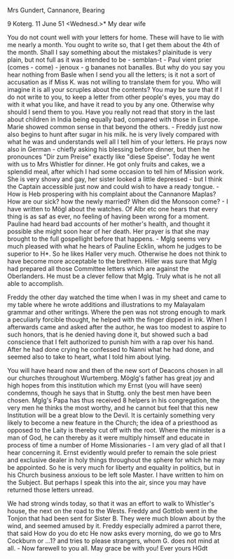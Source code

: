 Mrs Gundert, Cannanore, Bearing

9 Koterg. 11 June 51
 <Wednesd.>*
My dear wife

You do not count well with your letters for home. These will have to lie with me nearly a month. You ought to write so, that I get them about the 4th of the month. Shall I say something about the mistakes? plainitude is very plain, but not full as it was intended to be - semblan-t - Paul vient <viens> prier (comes - come) - jenoux - g bananes not banalles. But why do you say you hear nothing from Basle when I send you all the letters; is it not a sort of accusation as if Miss K. was not willing to translate them for you. Who will imagine it is all your scruples about the contents? You may be sure that if I do not write to you, to keep a letter from other people's eyes, you may do with it what you like, and have it read to you by any one. Otherwise why should I send them to you. Have you really not read that story in the last about children in India being equally bad, compared with those in Europe. Marie showed common sense in that beyond the others. - Freddy just now also begins to hunt after sugar in his milk. he is very lively compared with what he was and understands well all I tell him of your letters. He prays now also in German - chiefly asking his blessing before dinner, but then he pronounces "Dir zum Preise" exactly like "diese Speise". Today he went with us to Mrs Whistler for dinner. He got only fruits and cakes, we a splendid meal, after which I had some occasion to tell him of Mission work. She is very showy and gay, her sister looked a little depressed - but I think the Captain accessible just now and could wish to have a ready tongue. - How is Heb prospering with his complaint about the Cannanore Maplas? How are our sick? how the newly married? When did the Monsoon come? - I have written to Mögl about the watches. Of Albr etc one hears that every thing is as saf as ever, no feeling of having been wrong for a moment. Pauline had heard bad accounts of her mother's health, and thought it possible she might soon hear of her death. Her prayer is that she may brought to the full gospellight before that happens. - Mglg seems very much pleased with what he hears of Pauline Ecklin, whom he judges to be superior to H<och>*. So he likes Haller very much. Otherwise he does not think to have become more acceptable to the brethren. Hiller was sure that Mglg had prepared all those Committee letters which are against the Oberlanders. He must be a clever fellow that Mglg. Truly what is he not all able to accomplish.

Freddy the other day watched the time when I was in my sheet and came to my table where he wrote additions and illustrations to my Malayalam grammar and other writings. Where the pen was not strong enough to mark a peculiarly forcible thought, he helped with the finger dipped in ink. When I afterwards came and asked after the author, he was too modest to aspire to such honors, that is he denied having done it, but showed such a bad conscience that I felt authorized to punish him with a rap over his hand. After he had done crying he confessed to Nanni what he had done, and seemed also to take to heart, what I told him about lying.

You will have heard now and then of the new sort of Deacons chosen in all our churches throughout Wurtemberg. Möglg's father has great joy and high hopes from this institution which my Ernst (you will have seen) condemns, though he says that in Stuttg. only the best men have been chosen. Mglg's Papa has thus received 8 helpers in his congregation, the very men he thinks the most worthy, and he cannot but feel that this new Institution will be a great blow to the Devil. It is certainly something very likely to become a new feature in the Church; the idea of a priesthood as opposed to the Laity is thereby cut off with the root. Where the minister is a man of God, he can thereby as it were multiply himself and educate in process of time a number of Home Missionaries - I am very glad of all that I hear concerning it. Ernst evidently would prefer to remain the sole priest and exclusive dealer in holy things throughout the sphere for which he may be appointed. So he is very much for liberty and equality in politics, but in his Church business anxious to be left sole Master. I have written to him on the Subject. But perhaps I speak this into the air, since you may have returned those letters unread.

We had strong winds today, so that it was an effort to walk to Whistler's house, the next on the road to the Wests. Freddy and Gottlob went in the Tonjon that had been sent for Sister B. They were much blown about by the wind, and seemed amused by it. Freddy especially admired a parrot there, that said How do you do etc He now asks every morning, do we go to Mrs Cockburn or ...1? and tries to please strangers, whom G. does not mind at all. - Now farewell to you all. May grace be with you!
 Ever yours HGdt


